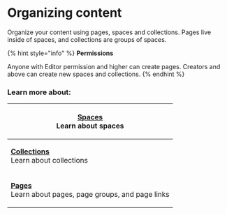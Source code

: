 # Organizing content

Organize your content using pages, spaces and collections. Pages live inside of spaces, and collections are groups of spaces.

{% hint style="info" %}
**Permissions**

Anyone with Editor permission and higher can create pages. Creators and above can create new spaces and collections.
{% endhint %}

### Learn more about:

| <p><strong></strong><a href="what-is-a-space.md"><strong>Spaces</strong></a><br>Learn about spaces</p>                              |
| ----------------------------------------------------------------------------------------------------------------------------------- |
| <p><strong></strong><a href="what-is-a-collection.md"><strong>Collections</strong></a><br>Learn about collections</p>               |
| <p><strong></strong><a href="content-structure.md"><strong>Pages</strong></a><br>Learn about pages, page groups, and page links</p> |

